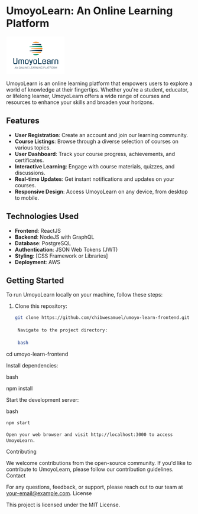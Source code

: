 # UmoyoLearn: An Online Learning Platform

![UmoyoLearn Logo](UmoyoLearn_Logo.png)

UmoyoLearn is an online learning platform that empowers users to explore a world of knowledge at their fingertips. Whether you're a student, educator, or lifelong learner, UmoyoLearn offers a wide range of courses and resources to enhance your skills and broaden your horizons.

## Features

- **User Registration**: Create an account and join our learning community.
- **Course Listings**: Browse through a diverse selection of courses on various topics.
- **User Dashboard**: Track your course progress, achievements, and certificates.
- **Interactive Learning**: Engage with course materials, quizzes, and discussions.
- **Real-time Updates**: Get instant notifications and updates on your courses.
- **Responsive Design**: Access UmoyoLearn on any device, from desktop to mobile.

## Technologies Used

- **Frontend**: ReactJS
- **Backend**: NodeJS with GraphQL
- **Database**: PostgreSQL
- **Authentication**: JSON Web Tokens (JWT)
- **Styling**: [CSS Framework or Libraries]
- **Deployment**: AWS

## Getting Started

To run UmoyoLearn locally on your machine, follow these steps:

1. Clone this repository:
   ```bash
   git clone https://github.com/chibwesamuel/umoyo-learn-frontend.git

    Navigate to the project directory:

    bash

cd umoyo-learn-frontend

Install dependencies:

bash

npm install

Start the development server:

bash

    npm start

    Open your web browser and visit http://localhost:3000 to access UmoyoLearn.

Contributing

We welcome contributions from the open-source community. If you'd like to contribute to UmoyoLearn, please follow our contribution guidelines.
Contact

For any questions, feedback, or support, please reach out to our team at your-email@example.com.
License

This project is licensed under the MIT License.
